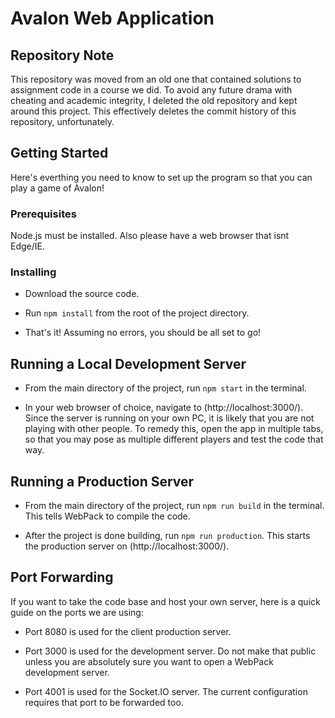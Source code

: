 # Avalon Web Application

## Repository Note
This repository was moved from an old one that contained solutions to assignment code in a course we did. To avoid any future drama with cheating and academic integrity, I deleted the old repository and kept around this project. This effectively deletes the commit history of this repository, unfortunately.

## Getting Started
Here's everthing you need to know to set up the program so that you can play a game of Avalon!

### Prerequisites
Node.js must be installed. Also please have a web browser that isnt Edge/IE.

### Installing
* Download the source code.

* Run `npm install` from the root of the project directory.

* That's it! Assuming no errors, you should be all set to go!

## Running a Local Development Server
* From the main directory of the project, run `npm start` in the terminal.

* In your web browser of choice, navigate to (http://localhost:3000/). Since the server is running on your own PC, it is likely that you are not playing with other people. To remedy this, open the app in multiple tabs, so that you may pose as multiple different players and test the code that way.

## Running a Production Server
* From the main directory of the project, run `npm run build` in the terminal. This tells WebPack to compile the code.

* After the project is done building, run `npm run production`. This starts the production server on (http://localhost:3000/).

## Port Forwarding
If you want to take the code base and host your own server, here is a quick guide on the ports we are using:

* Port 8080 is used for the client production server.

* Port 3000 is used for the development server. Do not make that public unless you are absolutely sure you want to open a WebPack development server.

* Port 4001 is used for the Socket.IO server. The current configuration requires that port to be forwarded too.

